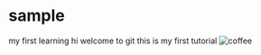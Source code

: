 # sample
my first learning
hi welcome to git
this is my first tutorial
![coffee](https://user-images.githubusercontent.com/126547420/221770305-dbe9bab3-59c3-4e3c-8551-5d641379a125.jpg)
